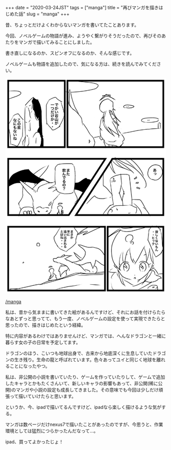 +++
date = "2020-03-24JST"
tags = ["manga"]
title = "再びマンガを描きはじめた話"
slug = "manga"
+++

昔、ちょっとだけよくわからないマンガを書いてたことあります。

今回、ノベルゲームの物語が進み、ようやく繋がりそうだったので、再びそのあたりをマンガで描いてみることにしました。

書き直しになるのか、スピンオフになるのか、そんな感じです。

ノベルゲームも物語を追加したので、気になる方は、続きを読んでみてください。

![](/manga/1.png)

[/manga](/manga)

私は、昔から気ままに書いてきた絵があるんですけど、それにお話を付けらたらなあとずっと思ってて、もう一度、ノベルゲームの設定を使って実現できたらと思ったので、描きはじめたという経緯。

特に内容があるわけではありませんけど、マンガでは、へんなドラゴンと一緒に暮らす女の子の日常を予定してます。

ドラゴンのほう、こいつも地球出身で、古来から地底深くに生息していたドラゴンの生き残り。生命の龍と呼ばれています。色々あってユイと同じく地球を離れることになったやつ。

私は、非公開の小説を書いていたり、ゲームを作っていたりして、ゲームで追加したキャラとかもたくさんいて、新しいキャラの影響もあって、非公開(稀に公開)のマンガや小説の設定も成長してきました。その意味でも今回は少しだけ頑張って描いていけたらと思います。

というか、今、ipadで描いてるんですけど、ipadなら楽しく描けるような気がする。

マンガは数ページだけnexus7で描いたことがあったのですが、今思うと、作業環境としては猛烈につらかったんだなって...。

ipad、買ってよかったじょ！

